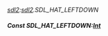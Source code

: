 _[sdl2](../../modules/sdl2/sdl2-module.md):[sdl2](../../modules/sdl2/sdl2-module.md).SDL\_HAT\_LEFTDOWN_
##### Const SDL\_HAT\_LEFTDOWN:[Int](../../modules/wonkey/wonkey-types-int.md)
